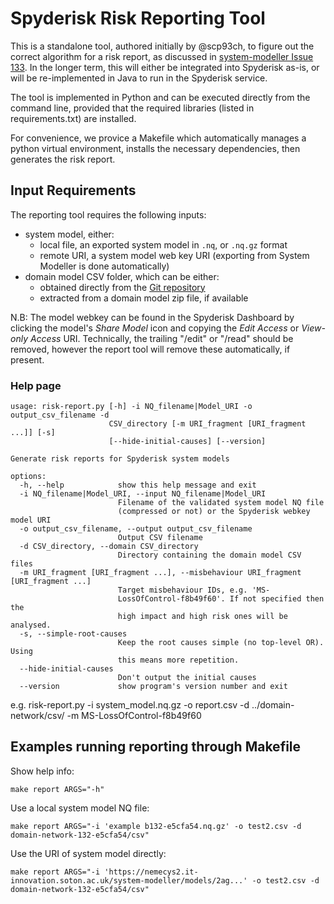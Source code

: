 # Spyderisk Risk Reporting Tool

This is a standalone tool, authored initially by @scp93ch, to figure out the correct algorithm for a
risk report, as discussed in [system-modeller Issue
133](https://github.com/Spyderisk/system-modeller/issues/133). In the longer term, this will either be 
integrated into Spyderisk as-is, or will be re-implemented in Java to run in the Spyderisk service.

The tool is implemented in Python and can be executed directly from
the command line, provided that the required libraries (listed in
requirements.txt) are installed.

For convenience, we provice a Makefile which automatically manages a python virtual environment, 
installs the necessary dependencies, then generates the risk report.


## Input Requirements

The reporting tool requires the following inputs:

- system model, either:
   - local file, an exported system model in `.nq`, or `.nq.gz` format
   - remote URI, a system model web key URI (exporting from System Modeller is done automatically)
- domain model CSV folder, which can be either:
   - obtained directly from the [Git repository](https://github.com/Spyderisk/domain-network.git)
   - extracted from a domain model zip file, if available

N.B: The model webkey can be found in the Spyderisk Dashboard by clicking the
model's *Share Model* icon and copying the *Edit Access* or *View-only Access* URI. 
Technically, the trailing "/edit" or "/read" should be removed, however the report 
tool will remove these automatically, if present.

### Help page

```
usage: risk-report.py [-h] -i NQ_filename|Model_URI -o output_csv_filename -d
                      CSV_directory [-m URI_fragment [URI_fragment ...]] [-s]
                      [--hide-initial-causes] [--version]

Generate risk reports for Spyderisk system models

options:
  -h, --help            show this help message and exit
  -i NQ_filename|Model_URI, --input NQ_filename|Model_URI
                        Filename of the validated system model NQ file
                        (compressed or not) or the Spyderisk webkey model URI
  -o output_csv_filename, --output output_csv_filename
                        Output CSV filename
  -d CSV_directory, --domain CSV_directory
                        Directory containing the domain model CSV files
  -m URI_fragment [URI_fragment ...], --misbehaviour URI_fragment [URI_fragment ...]
                        Target misbehaviour IDs, e.g. 'MS-
                        LossOfControl-f8b49f60'. If not specified then the
                        high impact and high risk ones will be analysed.
  -s, --simple-root-causes
                        Keep the root causes simple (no top-level OR). Using
                        this means more repetition.
  --hide-initial-causes
                        Don't output the initial causes
  --version             show program's version number and exit
```

e.g. risk-report.py -i system_model.nq.gz -o report.csv -d ../domain-network/csv/ -m MS-LossOfControl-f8b49f60


## Examples running reporting through Makefile

Show help info:


```
make report ARGS="-h"
```

Use a local system model NQ file:
```
make report ARGS="-i 'example b132-e5cfa54.nq.gz' -o test2.csv -d domain-network-132-e5cfa54/csv"
```

Use the URI of system model directly:
```
make report ARGS="-i 'https://nemecys2.it-innovation.soton.ac.uk/system-modeller/models/2ag...' -o test2.csv -d domain-network-132-e5cfa54/csv"
```




